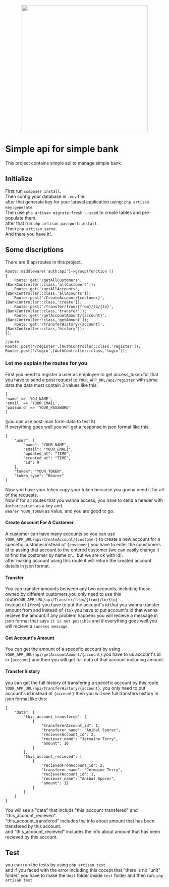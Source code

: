 <p align="center"><a href="https://laravel.com" target="_blank"><img src="https://raw.githubusercontent.com/laravel/art/master/logo-lockup/5%20SVG/2%20CMYK/1%20Full%20Color/laravel-logolockup-cmyk-red.svg" width="400"></a></p>

# Simple api for simple bank
This project contains simple api to manage simple bank

## Initialize
First run `composer install`.</br>
Then config your database in `.env` file.</br>
after that generate key for your laravel application using: `php artisan key:generate`.</br>
Then use `php artisan migrate:fresh --seed` to create tables and pre-populate them.</br>
after that run `php artisan passport:install`.</br>
Then `php artisan serve`.</br>
And there you have it!.
## Some discriptions
There are 8 api routes in this project.
```
Route::middleware('auth:api')->group(function ()
{
    Route::get('/getAllCustomers',[BankController::class,'allCustomers']);
    Route::get('/getAllAccounts',[BankController::class,'allAcounts']);
    Route::post('/CreateAccount/{customer}',[BankController::class,'create']); 
    Route::post('/Transfer/from/{from}/to/{to}',[BankController::class,'transfer']);
    Route::get('/getAccountAmount/{account}',[BankController::class,'getAmount']);
    Route::get('/TransferHistory/{account}',[BankController::class,'history']);
});

//auth
Route::post('/register',[AuthController::class,'register']);
Route::post('/login',[AuthController::class,'login']);
```
### Let me explain the routes for you
First you need to register a user as employee to get access_token.for that you have to send a post request to `YOUR_APP_URL/api/register` with some data.the data must contain 3 values like this:
```
[
'name' => 'YOU_NAME',
'email' => 'YOUR_EMAIL',
'password' => 'YOUR_PASSWORD'
]
```
(you can use post-man form-data to test it)</br>
If everything goes well you will get a response in json format like this:
```
{
    "user": {
        "name": "YOUR_NAME",
        "email": "YOUR_EMALI",
        "updated_at": "TIME",
        "created_at": "TIME",
        "id": 9
    },
    "token": "YOUR_TOKEN",
    "token_type": "Bearer"
}
```
Now you have your token.copy your token because you gonna need it for all of the requests.</br>
Now if for all routes that you wanna access, you have to send a header with `Authorization` as a key and </br> `Bearer YOUR_TOKEN` as value,
and you are good to go.
#### Create Account For A Customer
A customer can have many accounts so you can use `YOUR_APP_URL/api/CreateAccount/{customer}` to create a new account for a specefic customer.instead of `{customer}` you have to enter the coustomers id to assing that account to the entered customer.(we can easily change it to find the costomer by name or... but we are ok with id).</br>after making account using this route it will return the created account details in json format.
#### Transfer
You can transfer amounts between any two accounts, including those owned by different customers.you only need to use this route`YOUR_APP_URL/api/Transfer/from/{from}/to/{to}`</br>
Instead of `{from}` you have to put the account's id that you wanna transfer amount from and instead of `{to}` you have to put account's id that wanna recieve the amount.if any problem happens you will recieve a message in json format that says `it is not possible` and if everything goes well you will recieve a `success message`.
#### Get Account's Amount
You can get the amount of a specefic account by using `YOUR_APP_URL/api/getAccountAmount/{account}`.you have to us account's id in `{account}` and then you will get full data of that account including amount.
#### Transfer history
you can get the full history of transfering a specefic account by this route `YOUR_APP_URL/api/TransferHistory/{account}`. you only need to put account's id instead of `{account}`.then you will see full transfers history in json format like this:</br>
```
{
    "data": {
        "this_account_transfered": [
            {
                "transfererAccount_id": 1,
                "transferer_name": "Anibal Sporer",
                "recieverAccount_id": 2,
                "reciever_name": "Jermaine Terry",
                "amount": 10
            }
        ],
        "this_account_recieved": [
            {
                "recievedFromAccount_id": 2,
                "transferer_name": "Jermaine Terry",
                "recieverAccount_id": 1,
                "reciever_name": "Anibal Sporer",
                "amount": 12
            }
        ]
    }
}
```
You will see a "data" that includs "this_account_transfered" and "this_account_recieved".</br>
"this_account_transfered" includes the info about amount that has been transfered by this account.</br>
and "this_account_recieved" includes the info about amount that has been recieved by this account.
## Test
you can run the tests by using `php artisan test`.</br>
and if you faced with the error including this cocept that "there is no "unit" folder" you have to make the `Unit` folder inside `test` folder and then run:
`php artisan test`
